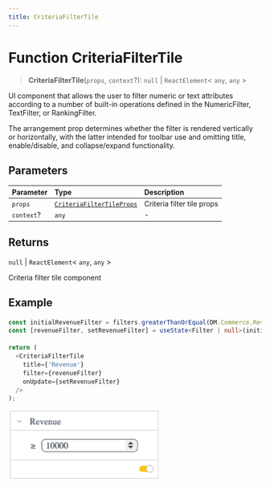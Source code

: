 ```yaml
---
title: CriteriaFilterTile
---
```


# Function CriteriaFilterTile

> **CriteriaFilterTile**(`props`, `context`?): `null` \| `ReactElement`\< `any`, `any` \>

UI component that allows the user to filter numeric or text attributes according to
a number of built-in operations defined in the NumericFilter, TextFilter, or RankingFilter.

The arrangement prop determines whether the filter is rendered vertically or horizontally, with the latter intended for toolbar use and omitting title, enable/disable, and collapse/expand functionality.

## Parameters

| Parameter | Type | Description |
| :------ | :------ | :------ |
| `props` | [`CriteriaFilterTileProps`](../interfaces/interface.CriteriaFilterTileProps.md) | Criteria filter tile props |
| `context`? | `any` | - |

## Returns

`null` \| `ReactElement`\< `any`, `any` \>

Criteria filter tile component

## Example

```ts
const initialRevenueFilter = filters.greaterThanOrEqual(DM.Commerce.Revenue, 10000);
const [revenueFilter, setRevenueFilter] = useState<Filter | null>(initialRevenueFilter);

return (
  <CriteriaFilterTile
    title={'Revenue'}
    filter={revenueFilter}
    onUpdate={setRevenueFilter}
  />
);
```

<img src="../../../img/criteria-filter-tile-example-1.png" width="300px" />
